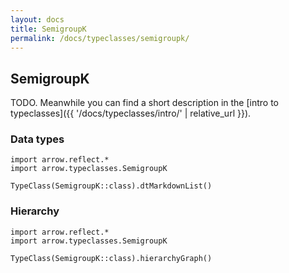 ```yaml
---
layout: docs
title: SemigroupK
permalink: /docs/typeclasses/semigroupk/
---
```


## SemigroupK

TODO. Meanwhile you can find a short description in the [intro to typeclasses]({{ '/docs/typeclasses/intro/' | relative_url }}).


### Data types

```kotlin:ank:replace
import arrow.reflect.*
import arrow.typeclasses.SemigroupK

TypeClass(SemigroupK::class).dtMarkdownList()
```

### Hierarchy

<canvas id="hierarchy-diagram"></canvas>
<script>
  drawNomNomlDiagram('hierarchy-diagram', 'diagram.nomnol')
</script>

```kotlin:ank:outFile(diagram.nomnol)
import arrow.reflect.*
import arrow.typeclasses.SemigroupK

TypeClass(SemigroupK::class).hierarchyGraph()
```